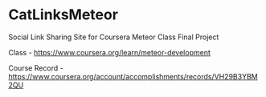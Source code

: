 # CatLinksMeteor
Social Link Sharing Site for Coursera Meteor Class Final Project

Class - https://www.coursera.org/learn/meteor-development

Course Record - https://www.coursera.org/account/accomplishments/records/VH29B3YBM2QU
